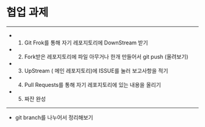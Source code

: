 # 협업 과제
---

- 1. Git Frok를 통해 자기 레포지토리에 DownStream 받기

- 2. Fork받은 레포지토리에 파일 아무거나 한개 만들어서 git push (올려보기)

- 3. UpStream ( 메인 레포지토리)에 ISSUE를 눌러 보고사항을 적기

- 4. Pull Requests를 통해 자기 레포지토리에 있는 내용을 올리기

- 5. 짜잔 완성


---

- git branch를 나누어서 정리해보기
